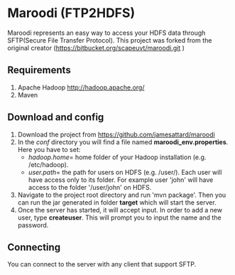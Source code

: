 # Maroodi (FTP2HDFS)

Maroodi represents an easy way to access your HDFS data through SFTP(Secure File Transfer Protocol). This project was forked from the original creator (https://bitbucket.org/scapeuvt/maroodi.git )

## Requirements
1. Apache Hadoop http://hadoop.apache.org/
2. Maven

## Download and config
1. Download the project from https://github.com/jamesattard/maroodi
2. In the *conf* directory you will find a file named **maroodi_env.properties**. Here you have to set:
    * _hadoop.home_= home folder of your Hadoop installation (e.g. /etc/hadoop).
    * _user.path_= the path for users on HDFS (e.g. /user/).  Each user will have access only to its folder. For example user 'john' will have access to the folder '/user/john' on HDFS. 
3. Navigate to the project root directory and run 'mvn package'. Then you can run the jar generated in folder **target** which will start the server.
4. Once the server has started, it will accept input. In order to add a new user, type **createuser**. This will prompt you to input the name and the password.

## Connecting
You can connect to the server with any client that support SFTP.